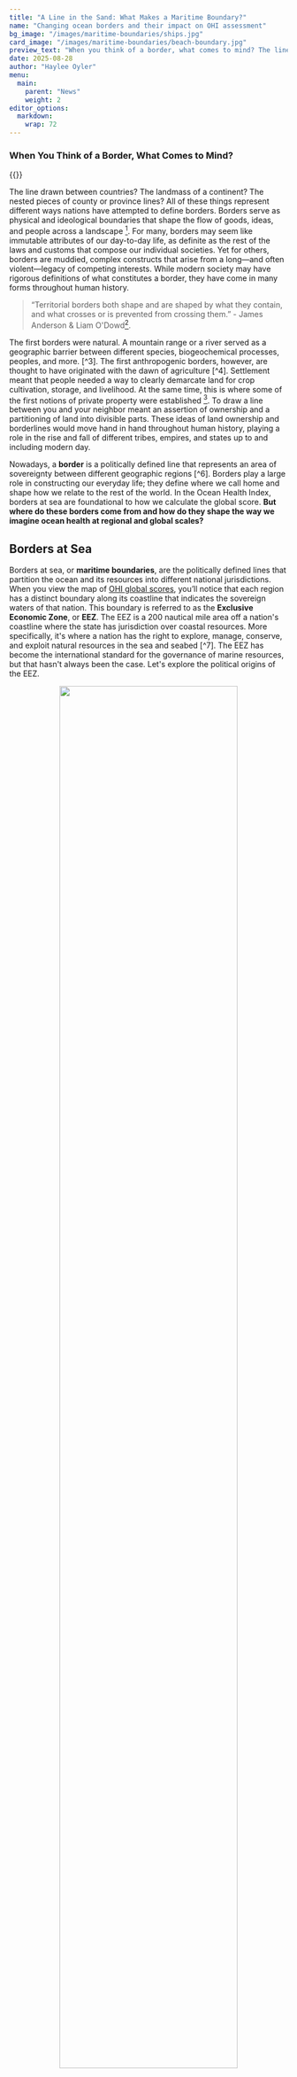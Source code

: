 ```yaml
---
title: "A Line in the Sand: What Makes a Maritime Boundary?"
name: "Changing ocean borders and their impact on OHI assessment"
bg_image: "/images/maritime-boundaries/ships.jpg"
card_image: "/images/maritime-boundaries/beach-boundary.jpg"
preview_text: "When you think of a border, what comes to mind? The line drawn between countries? The landmass of a continent?"
date: 2025-08-28
author: "Haylee Oyler"
menu:
  main:
    parent: "News"
    weight: 2
editor_options:
  markdown:
    wrap: 72
---
```


### When You Think of a Border, What Comes to Mind?

{{<newsHead>}}

The line drawn between countries? The landmass of a continent? The nested pieces of county or province lines? All of these things represent different ways nations have attempted to define borders. Borders serve as physical and ideological boundaries that shape the flow of goods, ideas, and people across a landscape [^1]. For many, borders may seem like immutable attributes of our day-to-day life, as definite as the rest of the laws and customs that compose our individual societies. Yet for others, borders are muddied, complex constructs that arise from a long—and often violent—legacy of competing interests. While modern society may have rigorous definitions of what constitutes a border, they have come in many forms throughout human history. 

> “Territorial borders both shape and are shaped by what they contain, and what crosses or is prevented from crossing them.” - James Anderson & Liam O'Dowd[^2]. 

The first borders were natural. A mountain range or a river served as a geographic barrier between different species, biogeochemical processes, peoples, and more. [^3]. The first anthropogenic borders, however, are thought to have originated with the dawn of agriculture [^4]. Settlement meant that people needed a way to clearly demarcate land for crop cultivation, storage, and livelihood. At the same time, this is where some of the first notions of private property were established [^5]. To draw a line between you and your neighbor meant an assertion of ownership and a partitioning of land into divisible parts. These ideas of land ownership and borderlines would move hand in hand throughout human history, playing a role in the rise and fall of different tribes, empires, and states up to and including modern day. 

Nowadays, a **border** is a politically defined line that represents an area of sovereignty between different geographic regions [^6]. Borders play a large role in constructing our everyday life; they define where we call home and shape how we relate to the rest of the world. In the Ocean Health Index, borders at sea are foundational to how we calculate the global score. **But where do these borders come from and how do they shape the way we imagine ocean health at regional and global scales?**

## Borders at Sea

Borders at sea, or **maritime boundaries**, are the politically defined lines that partition the ocean and its resources into different national jurisdictions. When you view the map of [OHI global scores](“/global-scores/”), you’ll notice that each region has a distinct boundary along its coastline that indicates the sovereign waters of that nation. This boundary is referred to as the **Exclusive Economic Zone**, or **EEZ**. The EEZ is a 200 nautical mile area off a nation's coastline where the state has jurisdiction over coastal resources. More specifically, it's where a nation has the right to explore, manage, conserve, and exploit natural resources in the sea and seabed [^7]. The EEZ has become the international standard for the governance of marine resources, but that hasn't always been the case. Let's explore the political origins of the EEZ. 

<center>
<img src="/images/maritime-boundaries/map-molleweide.png" style="width: 80%; height: 80%"/>
<p>A global map of Exclusive Economic Zones, colored by OHI score</p>
</center>

<br>

### The EEZ: a Short and Sweet History

Maritime boundaries are historically even more nebulous than their terrestrial counterparts. While it is possible to define landmasses with fences or walls, there is no easy solution to drawing lines at sea. Furthermore, the concept of ownership of marine waters arose much later in political history than land ownership. One of the first sovereign claims to seabed resources was made in the 1945 United States presidential proclamation[^8], which asserted jurisdictional control over natural resources on the continental shelf—the area of seabed around a landmass where the water is relatively shallow. Happening concurrently was the creation of Exclusive Fishery Zones (EFZ) in parts of Latin America. In 1947, Chile and Peru declared a 200 nautical mile (nm) zone off the coast where they would control marine resources and maintain navigational rights [^9]. This 200nm zone would become the foundation for the EEZ we know today. 

Over the next 30 years, a multitude of laws across Latin America, Asia, and Africa would be created that further refined a country’s jurisdictional rights regarding marine and coastal resources [^10]. These declarations touched on many aspects of coastal law: from seabed and seafloor resources, to prioritizing conservation efforts, to asserting the interests of landlocked states. All of these would become foundational for the definitive creation of a formal Exclusive Economic Zone in the 1982 United Nations Convention on the Law of the Sea.

The **UN Convention on the Law of the Sea**, or **UNCLOS**, is a comprehensive international treaty that established a legal framework for all activities in the world's oceans and seas [^11]. Broadly speaking, the UNCLOS defined maritime boundaries at multiple scales, established international governing bodies, and outlined rights and responsibilities of participating states [^12]. The UNCLOS has become the definitive authority for laws and regulations concerning global oceans and the resources contained therein. 

The EEZ boundary you see in the OHI global map comes from the maritime zones defined in the UNCLOS. There are several zones included in the definition, including the territorial sea that extends 12nm from the coast, the EEZ that extends 200nm, and the high seas past 200nm free from any national jurisdiction [^13]. 

<center>
<img src="/images/maritime-boundaries/mar-zones2.jpg" style="width: 80%; height: 80%"/>
<p> UNCLOS Maritime Zones (<a href = "https://www.marineinsight.com/maritime-law/understanding-international-waters-boundaries-jurisdiction-and-legal-implications/">source</a>)</p>
</center>

<br>



## Disputed Territories

While the UNCLOS made great strides in unifying global consensus around maritime boundaries, the EEZ was not a one-size-fits-all solution. What happens when the EEZ borders of two sovereign nations overlap? How do you manage declining fish populations with unequal distribution across political lines? These are just a few examples of the conflicts that can lead to a **border dispute**, or a disagreement between different political actors over the precise location or ownership of a particular geographic boundary [^14]. These border disputes occur all over the world and are often tense, complex, and ever-changing phenomena. In the OHI framework, they show up as **disputed territories**, or regions shaded gray on the global score map. 

<center>
<img src="/images/maritime-boundaries/oceania.png" style="width: 80%; height: 80%"/>
<p>Overlapping EEZs in Oceania and Southeast Asia</p>
</center>

<br>

### Maritime Boundaries in a Changing Climate

As climate change continues to drive our ecosystems towards extremes, these **border disputes are only going to increase in frequency**. Sea-level rise is already beginning to physically redraw coastlines, changing the baselines from which the maritime zones are measured and thus their overall size [^15]. And as low-lying islands shrink—or even disappear—questions arise about whether their EEZs persist, contract, or vanish altogether. Meanwhile, shifting fish stocks and migratory patterns driven by warming oceans are already altering the distribution of vital resources, putting additional pressure on existing boundaries [^16]. In the Arctic, melting ice is opening new navigable passages and exposing untapped resources, leading to a flurry of jurisdictional claims [^17]. 

>These tensions underscore that maritime boundaries are just as fluid as the seas they attempt to define, and the dynamic nature of our marine ecosystems is going to test the socio-political structures we have constructed around them.

To manage these pressures, states have turned to a mix of bilateral treaties, international arbitration, and joint-development agreements [^18]. Bodies like the International Court of Justice and the International Tribunal for the Law of the Sea have helped resolve disputes through legal rulings, while joint resource-sharing pacts allow countries to avoid escalation while still benefiting economically [^19]. These solutions highlight that cooperation, rather than unilateral assertion, is often the most sustainable path forward [^20].

So far, we've seen that boundaries change for a number of reasons—political, economic, ecological. But **what do these shifting maritime boundaries mean for the Ocean Health Index?** Because scores are calculated within the framework of EEZs, the implications are significant. Any shift in boundaries reshapes how we measure a nation’s performance. A country’s apparent progress or decline may reflect not just ecological realities but also the way its maritime borders are defined. In this sense, the fluidity of boundaries directly influences our understanding of ocean health and stewardship, reminding us that the environment cannot be divorced from the political and social frameworks in which it is embedded.

## Beyond Ownership

The discussion of borders, both terrestrial and marine, rests on one vital assumption: that land and sea are things that can be owned. The concept of private property is a deeply ingrained framework of modern society, so much so that its legitimacy is almost never called into question. Yet, it is not the only frame with which people have imagined their relationship to the Earth. Indigenous nations around the world have long held a different perspective on land-relations, centering care and stewardship of natural spaces in the same way one might care for a loved one [^21]. 

Across the globe, Indigenous ocean stewardship offers powerful examples of alternatives to ownership-based management. In Hawai‘i, traditional stewardship practices offer a vivid reminder that the ocean can be managed through care rather than control. Systems such as the kapu placed strict, seasonal restrictions on harvesting certain fish species, allowing populations to recover and ensuring abundance for future generations [^22]. These rules were not simply regulatory—they were deeply cultural, rooted in respect for the ocean as a living relative rather than a resource to be exploited. Today, Hawaiian communities are revitalizing these practices through community-based subsistence fishing areas and co-management programs that blend Indigenous knowledge with modern science. 

As rising seas, shifting resources, and contested EEZs reshape the map, the Ocean Health Index will need to adapt, incorporating changing borders while also recognizing that boundaries are only one way to measure human–ocean relationships. By engaging with alternative frames of stewardship, we open the door to different results—ones that may highlight resilience, equity, and sustainability beyond the limits of political lines.


### *References*

[^1]: 1 - Diener, A.C. & Hagen, J. (2009). Theorizing Borders in a ‘Borderless World’: Globalization, Territory and Identity. Geography Compass, 3, 1196–1216. DOI: <https://doi.org/10.1111/j.1749-8198.2009.00230.x> 

[^2]: 2- James Anderson & Liam O'Dowd (1999) Borders, Border Regions and
Territoriality: Contradictory Meanings, Changing Significance, Regional Studies, 33:7, 593-604, <http://dx.doi.org/10.1080/00343409950078648>

[^5]: 5 -Earle, T. (2000). Archaeology, Property, and Prehistory. Annual Review of Anthropology, 29, 39–60. <https://doi.org/10.1146/annurev.anthro.29.1.39>

[^8]: 8 -PREAMBLE TO THE UNITED NATIONS CONVENTION ON THE LAW OF THE SEA. (2025).Available at: <https://www.un.org/depts/los/convention_agreements/texts/unclos/part5.htm> Last accessed 30 August 2025.

[^14]: 14 -Diehl, P.F. (2008). Territorial Disputes. In: Encyclopedia of Violence, Peace, & Conflict (Second Edition) (ed. Kurtz, L.). Academic Press, Oxford, pp. 2078–2087. <https://www.sciencedirect.com/science/article/pii/B9780123739858001744> 



